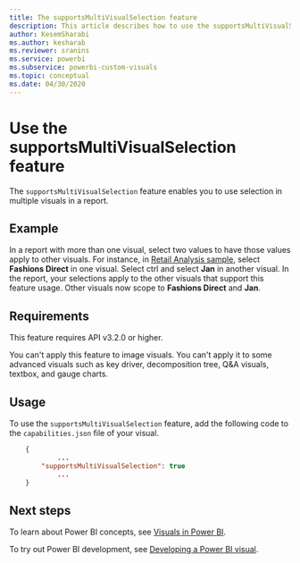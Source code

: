 ```yaml
---
title: The supportsMultiVisualSelection feature
description: This article describes how to use the supportsMultiVisualSelection feature in Power BI visuals, and its requirements.
author: KesemSharabi
ms.author: kesharab
ms.reviewer: sranins
ms.service: powerbi
ms.subservice: powerbi-custom-visuals
ms.topic: conceptual
ms.date: 04/30/2020
---
```


# Use the supportsMultiVisualSelection feature

The `supportsMultiVisualSelection` feature enables you to use selection in multiple visuals in a report.

## Example

In a report with more than one visual, select two values to have those values apply to other visuals. For instance, in [Retail Analysis sample](../../sample-retail-analysis.md), select **Fashions Direct** in one visual. Select ctrl and select **Jan** in another visual. In the report, your selections apply to the other visuals that support this feature usage. Other visuals now scope to **Fashions Direct** and **Jan**.

## Requirements

This feature requires API v3.2.0 or higher.

You can't apply this feature to image visuals. You can't apply it to some advanced visuals such as key driver, decomposition tree, Q&A visuals, textbox, and gauge charts.

## Usage

To use the `supportsMultiVisualSelection` feature, add the following code to the `capabilities.json` file of your visual.

```json
    {   
            ...
        "supportsMultiVisualSelection": true
            ...
    }
```

## Next steps

To learn about Power BI concepts, see [Visuals in Power BI](power-bi-visuals-concept.md).

To try out Power BI development, see [Developing a Power BI visual](custom-visual-develop-tutorial.md).
